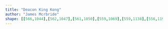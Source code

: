 ```yaml
---
title: "Deacon King Kong"
author: "James Mcrbride"
shape: [[566,1044],[562,1047],[561,1050],[559,1069],[559,1138],[556,1196],[556,1235],[549,1451],[549,1528],[547,1567],[546,1671],[543,1710],[543,1819],[540,1832],[540,1896],[537,1958],[537,1998],[535,2019],[537,2027],[544,2031],[568,2033],[650,2032],[660,2028],[663,2025],[666,2016],[671,1963],[670,1954],[672,1928],[671,1915],[673,1832],[674,1804],[676,1793],[674,1760],[678,1730],[680,1688],[680,1581],[681,1547],[683,1539],[683,1480],[685,1466],[687,1380],[686,1329],[684,1322],[684,1311],[689,1275],[691,1138],[696,1088],[695,1063],[691,1055],[684,1050],[653,1047],[578,1044]]
---
```

